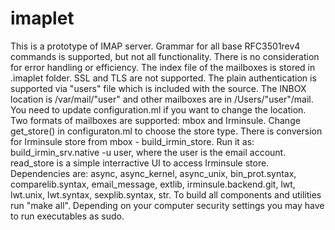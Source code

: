 imaplet
=======
This is a prototype of IMAP server.
Grammar for all base RFC3501rev4 commands is supported, but not all functionality. There is no consideration
for error handling or efficiency. The index file of the mailboxes is stored in .imaplet folder. 
SSL and TLS are not supported. The plain authentication is supported via "users" file which is included with the source. 
The INBOX location is /var/mail/"user" and other mailboxes are in /Users/"user"/mail. You need to update configuration.ml 
if you want to change the location. Two formats of mailboxes are supported: mbox and Irminsule. Change get_store() in configuraton.ml to choose the store type. There is conversion for Irminsule store from mbox - build_irmin_store. Run it as:
build_irmin_srv.native -u user, where the user is the email account. read_store is a simple interractive UI to access 
Irminsule store. 
Dependencies are:
async,
async_kernel,
async_unix,
bin_prot.syntax,
comparelib.syntax,
email_message,
extlib,
irminsule.backend.git,
lwt,
lwt.unix,
lwt.syntax,
sexplib.syntax,
str.
To build all components and utilities run "make all". Depending on your computer security settings you may have to run 
executables as sudo.
